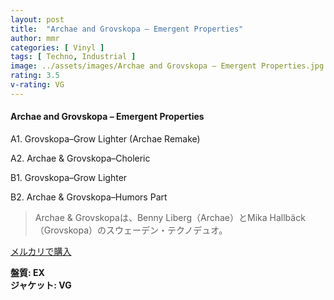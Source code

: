 ```yaml
---
layout: post
title:  "Archae and Grovskopa – Emergent Properties"
author: mmr
categories: [ Vinyl ]
tags: [ Techno, Industrial ]
image: ../assets/images/Archae and Grovskopa – Emergent Properties.jpg
rating: 3.5
v-rating: VG
---
```


#### Archae and Grovskopa – Emergent Properties

A1. Grovskopa–Grow Lighter (Archae Remake)

A2. Archae & Grovskopa–Choleric

B1. Grovskopa–Grow Lighter

B2. Archae & Grovskopa–Humors Part

> Archae & Grovskopaは、Benny Liberg（Archae）とMika Hallbäck（Grovskopa）のスウェーデン・テクノデュオ。

[メルカリで購入](https://jp.mercari.com/item/m35473528354)

<div class="mt-4 mb-4 d-flex align-items-center">
<strong class="mr-1">盤質: EX</strong>
</div>
<div class="mt-4 mb-4 d-flex align-items-center">
<strong class="mr-1">ジャケット: VG</strong>
</div>
